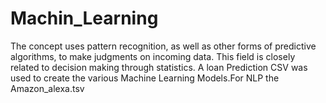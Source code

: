 # Machin_Learning
The concept uses pattern recognition, as well as other forms of predictive algorithms, to make judgments on incoming data. This field is closely related to decision making through  statistics. A loan Prediction CSV was used to create the various Machine Learning Models.For NLP the Amazon_alexa.tsv
